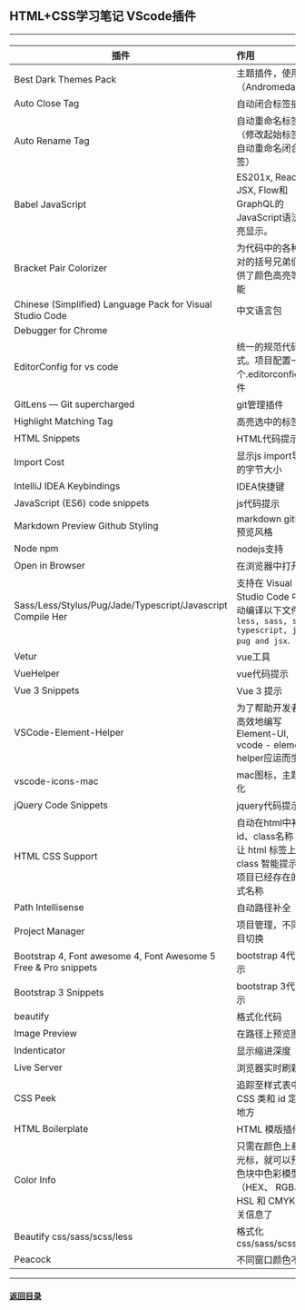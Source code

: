 ## HTML+CSS学习笔记 VScode插件

---

#### 

| 插件                                                         | 作用                                                         |
| ------------------------------------------------------------ | :----------------------------------------------------------- |
| Best Dark Themes Pack                                        | 主题插件，使用（Andromeda）                                  |
| Auto Close Tag                                               | 自动闭合标签插件                                             |
| Auto Rename Tag                                              | 自动重命名标签（修改起始标签，自动重命名闭合标签）           |
| Babel JavaScript                                             | ES201x, React JSX, Flow和GraphQL的JavaScript语法高亮显示。   |
| Bracket Pair Colorizer                                       | 为代码中的各种结对的括号兄弟们提供了颜色高亮等功能           |
| Chinese (Simplified) Language Pack for Visual Studio Code    | 中文语言包                                                   |
| Debugger for Chrome                                          |                                                              |
| EditorConfig for vs code                                     | 统一的规范代码格式。项目配置一个.editorconfig文件            |
| GitLens — Git supercharged                                   | git管理插件                                                  |
| Highlight Matching Tag                                       | 高亮选中的标签                                               |
| HTML Snippets                                                | HTML代码提示                                                 |
| Import Cost                                                  | 显示js import导入的字节大小                                  |
| IntelliJ IDEA Keybindings                                    | IDEA快捷键                                                   |
| JavaScript (ES6) code snippets                               | js代码提示                                                   |
| Markdown Preview Github Styling                              | markdown github预览风格                                      |
| Node npm                                                     | nodejs支持                                                   |
| Open in Browser                                              | 在浏览器中打开                                               |
| Sass/Less/Stylus/Pug/Jade/Typescript/Javascript Compile Her  | 支持在 Visual Studio Code 中自动编译以下文件：`less, sass, scss, typescript, jade, pug and jsx`. |
| Vetur                                                        | vue工具                                                      |
| VueHelper                                                    | vue代码提示                                                  |
| Vue 3 Snippets                                               | Vue 3 提示                                                   |
| VSCode-Element-Helper                                        | 为了帮助开发者更高效地编写Element-UI, vcode - element - helper应运而生。 |
| vscode-icons-mac                                             | mac图标，主题美化                                            |
| jQuery Code Snippets                                         | jquery代码提示                                               |
| HTML CSS Support                                             | 自动在html中补全id、class名称<br />让 html 标签上写class 智能提示当前项目已经存在的样式名称 |
| Path Intellisense                                            | 自动路径补全                                                 |
| Project Manager                                              | 项目管理，不同项目切换                                       |
| Bootstrap 4, Font awesome 4, Font Awesome 5 Free & Pro snippets | bootstrap 4代码提示                                          |
| Bootstrap 3 Snippets                                         | bootstrap 3代码提示                                          |
| beautify                                                     | 格式化代码                                                   |
| Image Preview                                                | 在路径上预览图片                                             |
| Indenticator                                                 | 显示缩进深度                                                 |
| Live Server                                                  | 浏览器实时刷新                                               |
| CSS Peek                                                     | 追踪至样式表中 CSS 类和 id 定义的地方                        |
| HTML Boilerplate                                             | HTML 模版插件                                                |
| Color Info                                                   | 只需在颜色上悬停光标，就可以预览色块中色彩模型的（HEX、 RGB、HSL 和 CMYK）相关信息了 |
| Beautify css/sass/scss/less                                  | 格式化css/sass/scss/less                                     |
| Peacock                                                      | 不同窗口颜色不同                                             |



---

#### [返回目录](./)

